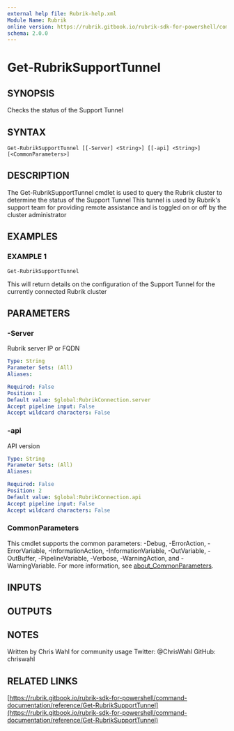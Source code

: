 ```yaml
---
external help file: Rubrik-help.xml
Module Name: Rubrik
online version: https://rubrik.gitbook.io/rubrik-sdk-for-powershell/command-documentation/reference/Get-RubrikSupportTunnel
schema: 2.0.0
---
```


# Get-RubrikSupportTunnel

## SYNOPSIS
Checks the status of the Support Tunnel

## SYNTAX

```
Get-RubrikSupportTunnel [[-Server] <String>] [[-api] <String>] [<CommonParameters>]
```

## DESCRIPTION
The Get-RubrikSupportTunnel cmdlet is used to query the Rubrik cluster to determine the status of the Support Tunnel
This tunnel is used by Rubrik's support team for providing remote assistance and is toggled on or off by the cluster administrator

## EXAMPLES

### EXAMPLE 1
```
Get-RubrikSupportTunnel
```

This will return details on the configuration of the Support Tunnel for the currently connected Rubrik cluster

## PARAMETERS

### -Server
Rubrik server IP or FQDN

```yaml
Type: String
Parameter Sets: (All)
Aliases:

Required: False
Position: 1
Default value: $global:RubrikConnection.server
Accept pipeline input: False
Accept wildcard characters: False
```

### -api
API version

```yaml
Type: String
Parameter Sets: (All)
Aliases:

Required: False
Position: 2
Default value: $global:RubrikConnection.api
Accept pipeline input: False
Accept wildcard characters: False
```

### CommonParameters
This cmdlet supports the common parameters: -Debug, -ErrorAction, -ErrorVariable, -InformationAction, -InformationVariable, -OutVariable, -OutBuffer, -PipelineVariable, -Verbose, -WarningAction, and -WarningVariable. For more information, see [about_CommonParameters](http://go.microsoft.com/fwlink/?LinkID=113216).

## INPUTS

## OUTPUTS

## NOTES
Written by Chris Wahl for community usage
Twitter: @ChrisWahl
GitHub: chriswahl

## RELATED LINKS

[https://rubrik.gitbook.io/rubrik-sdk-for-powershell/command-documentation/reference/Get-RubrikSupportTunnel](https://rubrik.gitbook.io/rubrik-sdk-for-powershell/command-documentation/reference/Get-RubrikSupportTunnel)

